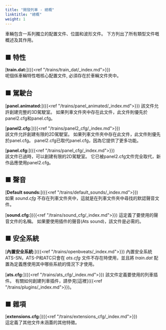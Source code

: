 ```yaml
---
title: "開發列車 - 總概"
linktitle: "總概"
weight: 1
---
```


車輛包含一系列獨立的配置文件、位圖和波形文件。 下方列出了所有類型文件嘅概述及其作用。

## ■ 特性

[**train.dat:**]({{<ref "/trains/train_dat/_index.md">}})  
呢個係車輛特性嘅核心配置文件, 必須存在於車輛文件夾中。

## ■ 駕駛台

[**panel.animated:**]({{<ref "/trains/panel_animated/_index.md">}})
該文件允許創建完整的3D駕駛室。 如果列車文件夾中存在此文件，此文件則優先於panel2.cfg和panel.cfg。

[**panel2.cfg:**]({{<ref "/trains/panel2_cfg/_index.md">}})  
該文件允許創建有限的2D駕駛室。 如果列車文件夾中存在此文件，此文件則優先於panel.cfg。 panel2.cfg已取代panel.cfg，因為它提供了更多功能。

[**panel.cfg:**]({{<ref "/trains/panel_cfg/_index.md">}})  
該文件已過時，可以創建有限的2D駕駛室。 它已被panel2.cfg文件完全取代，新作品應使用panel2.cfg。

## ■ 聲音

[**Default sounds:**]({{<ref "/trains/default_sounds/_index.md">}})  
如果 *sound.cfg* 不存在列車文件夾中，這就是在列車文件夾中尋找的默認聲音文件。

[**sound.cfg:**]({{<ref "/trains/sound_cfg/_index.md">}})
這定義了要使用的聲音文件的名稱。 如果要使用插件的聲音(Ats sound)，該文件是必需的。

## ■ 安全系統

[**內置安全系統:**]({{<ref "/trains/openbveats/_index.md">}})
內置安全系統ATS-SN，ATS-P和ATC只會在 *ats.cfg* 文件不存在時使用，並且將 *train.dat* 配置為定義應使用其中哪些系統的情況下才使用。

[**ats.cfg:**]({{<ref "/trains/ats_cfg/_index.md">}})
該文件定義要使用的列車插件。 有關如何創建列車插件，請參見[這裡]({{<ref "/trains/plugins/_index.md">}})。

## ■ 雜項

[**extensions.cfg:**]({{<ref "/trains/extensions_cfg/_index.md">}})  
這定義了其他文件未涵蓋的其他特徵。